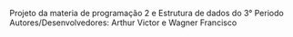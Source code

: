 Projeto da materia de programação 2 e Estrutura de dados do 3° Periodo
Autores/Desenvolvedores: Arthur Victor e Wagner Francisco
 
